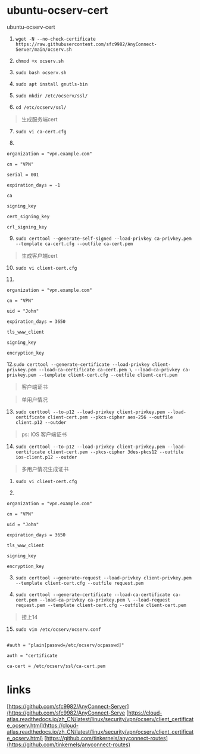 # ubuntu-ocserv-cert
ubuntu-ocserv-cert

1. `wget -N --no-check-certificate https://raw.githubusercontent.com/sfc9982/AnyConnect-Server/main/ocserv.sh`

2. `chmod +x ocserv.sh`

3. `sudo bash ocserv.sh`

4. `sudo apt install gnutls-bin`

5. `sudo mkdir /etc/ocserv/ssl/`

6. `cd /etc/ocserv/ssl/`

> 生成服务端cert

7. `sudo vi ca-cert.cfg`

8. 
```
organization = "vpn.example.com"

cn = "VPN"

serial = 001

expiration_days = -1

ca

signing_key

cert_signing_key

crl_signing_key
```


9. `sudo certtool --generate-self-signed --load-privkey ca-privkey.pem --template ca-cert.cfg --outfile ca-cert.pem`

> 生成客户端cert

10. `sudo vi client-cert.cfg`

11. 
```
organization = "vpn.example.com"

cn = "VPN"

uid = "John"

expiration_days = 3650

tls_www_client

signing_key

encryption_key
```


12.`sudo certtool --generate-certificate --load-privkey client-privkey.pem --load-ca-certificate ca-cert.pem \
    --load-ca-privkey ca-privkey.pem --template client-cert.cfg --outfile client-cert.pem`

> 客户端证书 

> 单用户情况

13. `sudo certtool --to-p12 --load-privkey client-privkey.pem --load-certificate client-cert.pem --pkcs-cipher aes-256 --outfile client.p12 --outder`

> ps: IOS 客户端证书

14. `sudo certtool --to-p12 --load-privkey client-privkey.pem --load-certificate client-cert.pem --pkcs-cipher 3des-pkcs12 --outfile ios-client.p12 --outder`


> 多用户情况生成证书

1. `sudo vi client-cert.cfg`

2. 
```
organization = "vpn.example.com"

cn = "VPN"

uid = "John"

expiration_days = 3650

tls_www_client

signing_key

encryption_key
```
3. `sudo certtool --generate-request --load-privkey client-privkey.pem --template client-cert.cfg --outfile request.pem`

4. `sudo certtool --generate-certificate --load-ca-certificate ca-cert.pem --load-ca-privkey ca-privkey.pem \
    --load-request request.pem --template client-cert.cfg --outfile client-cert.pem`
    

> 接上14

15. `sudo vim /etc/ocserv/ocserv.conf`

```

#auth = "plain[passwd=/etc/ocserv/ocpasswd]"

auth = "certificate

ca-cert = /etc/ocserv/ssl/ca-cert.pem
```

    
# links
[https://github.com/sfc9982/AnyConnect-Server](https://github.com/sfc9982/AnyConnect-Serve
[https://cloud-atlas.readthedocs.io/zh_CN/latest/linux/security/vpn/ocserv/client_certificate_ocserv.html](https://cloud-atlas.readthedocs.io/zh_CN/latest/linux/security/vpn/ocserv/client_certificate_ocserv.html)
[https://github.com/tinkernels/anyconnect-routes](https://github.com/tinkernels/anyconnect-routes)

